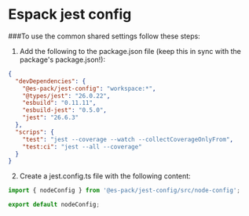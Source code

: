 # Espack jest config

###To use the common shared settings follow these steps:
1. Add the following to the package.json file (keep this in sync with the package's package.json!):
```json
{
  "devDependencies": {
    "@es-pack/jest-config": "workspace:*",
    "@types/jest": "26.0.22",
    "esbuild": "0.11.11",
    "esbuild-jest": "0.5.0",
    "jest": "26.6.3" 
  },
  "scrips": {
    "test": "jest --coverage --watch --collectCoverageOnlyFrom",
    "test:ci": "jest --all --coverage"
  }
}
```
2. Create a jest.config.ts file with the following content:
```typescript
import { nodeConfig } from '@es-pack/jest-config/src/node-config';

export default nodeConfig;
```

